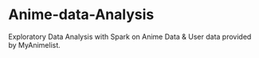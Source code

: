 # Anime-data-Analysis
Exploratory Data Analysis with Spark on Anime Data &amp; User data provided by MyAnimelist.

